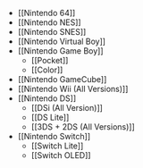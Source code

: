 - [[Nintendo 64]]
- [[Nintendo NES]]
- [[Nintendo SNES]]
- [[Nintendo Virtual Boy]]
- [[Nintendo Game Boy]]
	- [[Pocket]]
	- [[Color]]
- [[Nintendo GameCube]]
- [[Nintendo Wii (All Versions)]] 
- [[Nintendo DS]]
	- [[DSi (All Version)]]
	- [[DS Lite]]
	- [[3DS + 2DS (All Versions)]]
- [[Nintendo Switch]]
	- [[Switch Lite]]
	- [[Switch OLED]]